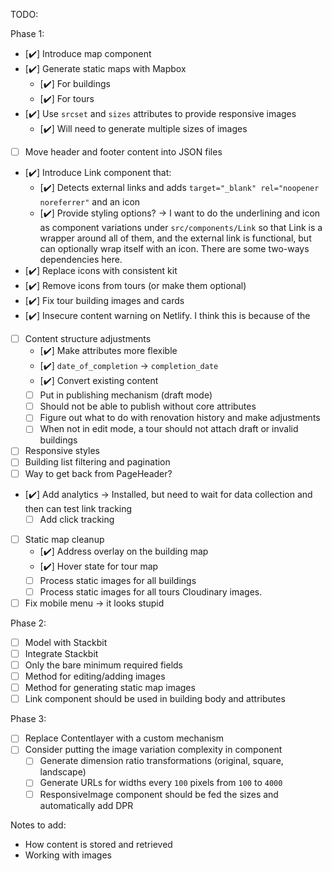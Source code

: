 TODO:

Phase 1:

- [✔️] Introduce map component
- [✔️] Generate static maps with Mapbox
  - [✔️] For buildings
  - [✔️] For tours
- [✔️] Use `srcset` and `sizes` attributes to provide responsive images
  - [✔️] Will need to generate multiple sizes of images
- [ ] Move header and footer content into JSON files
- [✔️] Introduce Link component that:
  - [✔️] Detects external links and adds `target="_blank" rel="noopener noreferrer"` and an icon
  - [✔️] Provide styling options? -> I want to do the underlining and icon as component variations under `src/components/Link` so that Link is a wrapper around all of them, and the external link is functional, but can optionally wrap itself with an icon. There are some two-ways dependencies here.
- [✔️] Replace icons with consistent kit
- [✔️] Remove icons from tours (or make them optional)
- [✔️] Fix tour building images and cards
- [✔️] Insecure content warning on Netlify. I think this is because of the
- [ ] Content structure adjustments
  - [✔️] Make attributes more flexible
  - [✔️] `date_of_completion` -> `completion_date`
  - [✔️] Convert existing content
  - [ ] Put in publishing mechanism (draft mode)
  - [ ] Should not be able to publish without core attributes
  - [ ] Figure out what to do with renovation history and make adjustments
  - [ ] When not in edit mode, a tour should not attach draft or invalid buildings
- [ ] Responsive styles
- [ ] Building list filtering and pagination
- [ ] Way to get back from PageHeader?
- [✔️] Add analytics -> Installed, but need to wait for data collection and then
  can test link tracking
  - [ ] Add click tracking
- [ ] Static map cleanup
  - [✔️] Address overlay on the building map
  - [✔️] Hover state for tour map
  - [ ] Process static images for all buildings
  - [ ] Process static images for all tours
        Cloudinary images.
- [ ] Fix mobile menu -> it looks stupid

Phase 2:

- [ ] Model with Stackbit
- [ ] Integrate Stackbit
- [ ] Only the bare minimum required fields
- [ ] Method for editing/adding images
- [ ] Method for generating static map images
- [ ] Link component should be used in building body and attributes

Phase 3:

- [ ] Replace Contentlayer with a custom mechanism
- [ ] Consider putting the image variation complexity in component
  - [ ] Generate dimension ratio transformations (original, square, landscape)
  - [ ] Generate URLs for widths every `100` pixels from `100` to `4000`
  - [ ] ResponsiveImage component should be fed the sizes and automatically add DPR

Notes to add:

- How content is stored and retrieved
- Working with images
